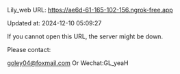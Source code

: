 Lily_web URL: https://ae6d-61-165-102-156.ngrok-free.app

Updated at: 2024-12-10 05:09:27

If you cannot open this URL, the server might be down.

Please contact: 

goley04@foxmail.com Or Wechat:GL_yeaH